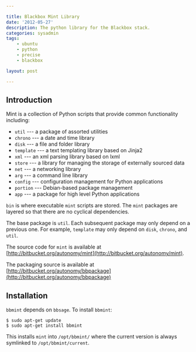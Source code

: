 ```yaml
---

title: Blackbox Mint Library
date: '2012-05-27'
description: The python library for the Blackbox stack.
categories: sysadmin
tags: 
    - ubuntu
    - python
    - precise
    - blackbox

layout: post

---
```


## Introduction

Mint is a collection of Python scripts that provide common functionality including:

* `util` --- a package of assorted utilities
* `chrono` --- a date and time library
* `disk` --- a file and folder library
* `template` --- a text templating library based on Jinja2
* `xml` --- an xml parsing library based on lxml
* `store` --- a library for managing the storage of externally sourced data
* `net` --- a networking library
* `arg` --- a command line library
* `config` --- configuration management for Python applications
* `portion` --- Debian-based package management
* `app` --- a package for high level Python applications

`bin` is where executable `mint` scripts are stored. The `mint` packages are layered so that there are no cyclical dependencies. 

The base package is `util`. Each subsequent package may only depend on a previous one. For example, `template` may only depend on `disk`, `chrono`, and `util`.

The source code for `mint` is available at [http://bitbucket.org/autonomy/mint](http://bitbucket.org/autonomy/mint).

The packaging source is available at [http://bitbucket.org/autonomy/bbpackage](http://bitbucket.org/autonomy/bbpackage)

## Installation

`bbmint` depends on `bbsage`. To install `bbmint`:

	$ sudo apt-get update
	$ sudo apt-get install bbmint

This installs `mint` into `/opt/bbmint/` where the current version is always symlinked to `/opt/bbmint/current`.
